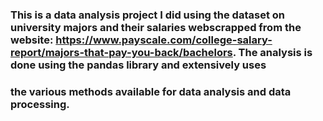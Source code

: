 ### This is a data analysis project I did using the dataset on university majors and their salaries webscrapped from the website: https://www.payscale.com/college-salary-report/majors-that-pay-you-back/bachelors. The analysis is done using the pandas library and extensively uses 
### the various methods available for data analysis and data processing.
